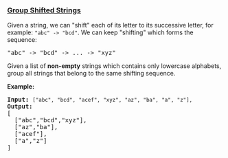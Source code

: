 ### [Group Shifted Strings](https://leetcode.com/problems/group-shifted-strings)

<p>Given a string, we can &quot;shift&quot; each of its letter to its successive letter, for example: <code>&quot;abc&quot; -&gt; &quot;bcd&quot;</code>. We can keep &quot;shifting&quot; which forms the sequence:</p>

<pre>
&quot;abc&quot; -&gt; &quot;bcd&quot; -&gt; ... -&gt; &quot;xyz&quot;</pre>

<p>Given a list of <strong>non-empty</strong> strings which contains only lowercase alphabets, group all strings that belong to the same shifting sequence.</p>

<p><b>Example:</b></p>

<pre>
<b>Input:</b> <code>[&quot;abc&quot;, &quot;bcd&quot;, &quot;acef&quot;, &quot;xyz&quot;, &quot;az&quot;, &quot;ba&quot;, &quot;a&quot;, &quot;z&quot;],</code>
<b>Output:</b> 
[
  [&quot;abc&quot;,&quot;bcd&quot;,&quot;xyz&quot;],
  [&quot;az&quot;,&quot;ba&quot;],
  [&quot;acef&quot;],
  [&quot;a&quot;,&quot;z&quot;]
]
</pre>

